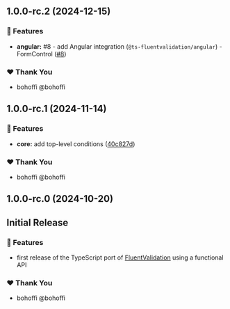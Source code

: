 ## 1.0.0-rc.2 (2024-12-15)

### 🚀 Features

- **angular:** #8 - add Angular integration (`@ts-fluentvalidation/angular`) - FormControl ([#8](https://github.com/bohoffi/ts-fluentvalidation/issues/8))

### ❤️ Thank You

- bohoffi @bohoffi


## 1.0.0-rc.1 (2024-11-14)

### 🚀 Features

- **core:** add top-level conditions ([40c827d](https://github.com/bohoffi/ts-fluentvalidation/commit/40c827d))

### ❤️ Thank You

- bohoffi @bohoffi

## 1.0.0-rc.0 (2024-10-20)

## Initial Release

### 🚀 Features

- first release of the TypeScript port of [FluentValidation](https://docs.fluentvalidation.net/) using a functional API

### ❤️ Thank You

- bohoffi @bohoffi
